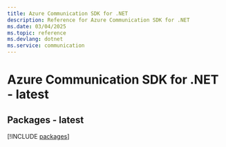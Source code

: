 ```yaml
---
title: Azure Communication SDK for .NET
description: Reference for Azure Communication SDK for .NET
ms.date: 03/04/2025
ms.topic: reference
ms.devlang: dotnet
ms.service: communication
---
```

# Azure Communication SDK for .NET - latest
## Packages - latest
[!INCLUDE [packages](communication-index.md)]